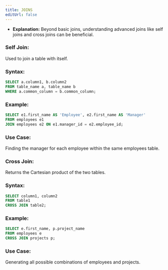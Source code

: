 ```yaml
---
title: JOINS
editUrl: false
---
```


* **Explanation:** Beyond basic joins, understanding advanced joins like self joins and cross joins can be beneficial.

### **Self Join:**

Used to join a table with itself.

### **Syntax:**

```sql
SELECT a.column1, b.column2
FROM table_name a, table_name b
WHERE a.common_column = b.common_column;
```

### **Example:**

```sql
SELECT e1.first_name AS 'Employee', e2.first_name AS 'Manager'
FROM employees e1
JOIN employees e2 ON e1.manager_id = e2.employee_id;
```

### **Use Case:**

Finding the manager for each employee within the same employees table.

### **Cross Join:**

Returns the Cartesian product of the two tables.

### **Syntax:**

```sql
SELECT column1, column2
FROM table1
CROSS JOIN table2;
```

### **Example:**

```sql
SELECT e.first_name, p.project_name
FROM employees e
CROSS JOIN projects p;
```

### **Use Case:**

Generating all possible combinations of employees and projects.
